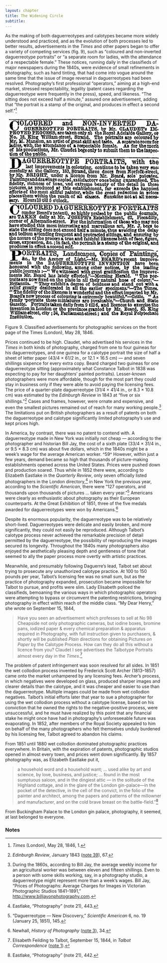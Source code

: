 ```yaml
---
layout: chapter
title: The Widening Circle
subtitle:
---
```


As the making of both daguerreotypes and calotypes became more widely
understood and practiced, and as the evolution of both processes led to
better results, advertisements in the *Times* and other papers began to
offer a variety of competing services (fig.
9), such as “coloured and non-inverted daguerreotype portraits”
or “a separate room for ladies, with the attendance of a respectable
female.” These notices, running daily in the classifieds of major
newspapers during the 1840s, were evidence of small refinements in
photography, such as hand tinting, that had come into vogue around the
same time that the issue of image reversal in daguerreotypes had been
resolved. Photography’s first professional “operators,” aiming at a
high-end market, stressed respectability, legality (patent cases
regarding the daguerreotype were frequently in the press), speed, and
likeness. “The sitting does not exceed half a minute,” assured one
advertisement, adding that “the portrait is a stamp of the original, and
produces in effect a second self.”[^56]

![17690.png](../assets/images/17690.png)
Figure 9. Classified advertisements for photographic services on the front
page of the Times (London), May 28, 1846.

Prices continued to be high. Claudet, who advertised his services in the
*Times* in both kinds of photography, charged from one to four guineas
for his daguerreotypes, and one guinea for a calotype portrait the size
of half a sheet of letter paper (43/4 ×
61/2 in., or 12.1 × 16.5 cm) — and
seven shillings sixpence for every extra copy. Beard charged two guineas
for one daguerreotype sitting (approximately what Constance Talbot in
1838 was expecting to pay for her daughters’ painted portraits).
Lesser-known photographers were more affordable, though for the most
part they could stay in business only if they were able to avoid paying
the licensing fees. The price of a quarter-plate daguerreotype
(31/4 × 41/4 in., or 8.3 ×
10.8 cm) was estimated by the *Edinburgh Review* in 1843 at “five
or six shillings.”[^57] Cases and
frames, however, were ornate and expensive, and even the smallest
pictures remained out of reach for many working people.[^58] The limitations put on British
photographers as a result of patents on both the daguerreotype and
calotype significantly limited photography’s use and kept prices high.

In America, by contrast, there was no patent to contend with. A
daguerreotype made in New York was initially not cheap — according to
the photographer and historian Bill Jay, the cost of a sixth plate
(33/4 × 31/4 in., or 9.5 ×
8.3 cm) was about five dollars, which in the 1840s might be a
week’s wage for the average American worker. ^59^ However, within just a
few years, demand became so high that thousands of picture-making
establishments opened across the United States. Prices were pushed down
and production soared. Thus while in 1852 there were, according to
Elizabeth Eastlake in the *Quarterly Review*, only seven officially
listed photographers in the London directory,[^60] in New York the previous year,
according to the *Scientific American*, there were “127 operators, and
thousands upon thousands of pictures … taken every year.”[^61] Americans were clearly as
enthusiastic about photography as their European counterparts. At the
Great Exhibition of 1851, three of the five medals awarded for
daguerreotypes were won by Americans.[^62]

Despite its enormous popularity, the daguerreotype was to be relatively
short-lived. Daguerreotypes were delicate and easily broken, and more
significantly, they could not easily be reproduced. Although Talbot’s
calotype process never achieved the remarkable precision of detail
permitted by the daguerreotype, the possibility of reproducing the
images secured its longevity. Throughout the 1840s many photographers
also enjoyed the aesthetically pleasing depth and gentleness of tone
that seemed to ally the paper process more overtly with artistic
practices.

Meanwhile, and presumably following Daguerre’s lead, Talbot set about
trying to prosecute any unauthorized calotype practice. At 100 to 150
pounds per year, Talbot’s licensing fee was no small sum, but as the
practice of photography expanded, prosecution became impossible for
Talbot to pursue, and profits were slim. Lady Elisabeth policed the
classifieds, bemoaning the various ways in which photographic operators
were attempting to bypass or circumvent the patenting restrictions,
bringing photography in effect within reach of the middle class. “My
Dear Henry,” she wrote on September 15, 1844,

> Have you seen an advertisement which professes to sell at No 98
> Cheapside not only photographic cameras, but iodine boxes, bromine
> pans, iodized paper & every chemical preparation & apparatus required
> in Photography, with full instruction given to purchasers, & shortly
> will be published *Plain* directions for obtaining Pictures *on Paper*
> by the Calotype Process. How can they do all this without a licence
> from you? Claudet I see advertises the Talbotype Portraits almost
> every day in the *Times*.[^63]

The problem of patent infringement was soon resolved for all sides. In
1851 the wet collodion process invented by Frederick Scott Archer
(1813–1857) came onto the market unhampered by any licensing fees.
Archer’s process, in which negatives were developed on glass, produced
sharper images and clearer details than the calotype, and it was cheaper
and easier to use than the daguerreotype. Multiple images could be made
from wet collodion negatives. Talbot’s initial efforts later that year
to sue a photographer for using the wet collodion process without a
calotype license, based on his conviction that he owned the rights to
the negative-positive process, were unsuccessful, and he must have
realized by this point that any financial stake he might once have had
in photography’s unforeseeable future was evaporating. In 1852, after
members of the Royal Society appealed to him on behalf of the many
photographers who felt themselves unduly burdened by his licensing fee,
Talbot agreed to abandon his claims.

From 1851 until 1880 wet collodion dominated photographic practices
everywhere. In Britain, with the expiration of patents, photographic
studios opened in almost every town, and prices went down significantly.
By 1857 photography was, as Elizabeth Eastlake put it,

> a household word and a household want; … used alike by art and
> science, by love, business, and justice; … found in the most sumptuous
> saloon, and in the dingiest attic — in the solitude of the Highland
> cottage, and in the glare of the London gin-palace—in the pocket of
> the detective, in the cell of the convict, in the folio of the painter
> and architect, among the papers and patterns of the millowner and
> manufacturer, and on the cold brave breast on the battle-field.”[^64]

From Buckingham Palace to the London gin palace, photography, it seemed,
at last belonged to everyone.

### Notes

[^56]: *Times* (London), May 28, 1846, 1.

[^57]: *Edinburgh Review*, January 1843 ([note 39](04_photographic_portraiture.html#fn:39)), 67.

[^58]: During the 1860s, according to Bill Jay, the average weekly income for an agricultural worker was between eleven and fifteen shillings. Even to a person with some skills working, say, in a photography studio, a daguerreotype might represent more than a week’s wages. Bill Jay, “Prices of Photographs: Average Charges for Images in Victorian Photographic Studios 1841–1891,” <http://www.billjayonphotography.com>.

[^59]: Jay, “Prices of Photographs” ([note 55](04_photographic_portraiture.html#fn:55)).

[^60]: Eastlake, “Photography” (note 21), 443.

[^61]: “Daguerreotype — New Discovery,” *Scientific American* 6, no. 19 (January 25, 1851), 145.

[^62]: Newhall, *History of Photography* ([note 3](01_early_days.html#fn:3)), 34.

[^63]: Elisabeth Feilding to Talbot, September 15, 1844, in *Talbot Correspondence* ([note 1](01_early_days.html#fn:1)).

[^64]: Eastlake, “Photography” (note 21), 442.
